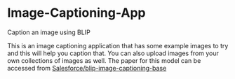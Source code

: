 # Image-Captioning-App
Caption an image using BLIP

This is an image captioning application that has some example images to try and this will help you caption that.
You can also upload images from your own collections of images as well.
The paper for this model can be accessed from [Salesforce/blip-image-captioning-base](https://arxiv.org/pdf/2201.12086.pdf)
